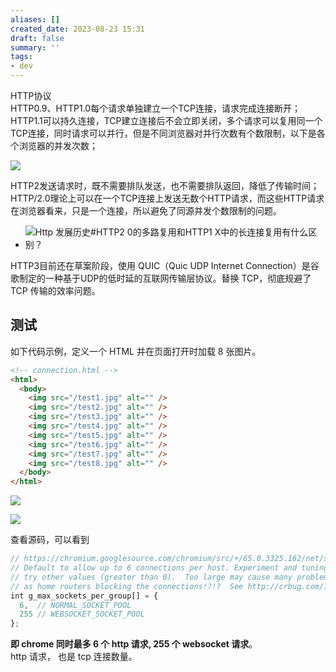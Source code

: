 ```yaml
---
aliases: []
created_date: 2023-08-23 15:31
draft: false
summary: ''
tags:
- dev
---
```


HTTP协议  
HTTP0.9、HTTP1.0每个请求单独建立一个TCP连接，请求完成连接断开；  
HTTP1.1可以持久连接，TCP建立连接后不会立即关闭，多个请求可以复用同一个TCP连接，同时请求可以并行，但是不同浏览器对并行次数有个数限制，以下是各个浏览器的并发次数；

![](Attachments/3e0684e7845c9b2fbcb2bd4b76722c67_MD5.png)

HTTP2发送请求时，既不需要排队发送，也不需要排队返回，降低了传输时间；  
HTTP/2.0理论上可以在一个TCP连接上发送无数个HTTP请求，而这些HTTP请求在浏览器看来，只是一个连接，所以避免了同源并发个数限制的问题。  
- ![Http 发展历史#HTTP2 0的多路复用和HTTP1 X中的长连接复用有什么区别？](Http%20发展历史.md#HTTP2%200的多路复用和HTTP1%20X中的长连接复用有什么区别？)

HTTP3目前还在草案阶段，使用 QUIC（Quic UDP Internet Connection）是谷歌制定的一种基于UDP的低时延的互联网传输层协议。替换 TCP，彻底规避了 TCP 传输的效率问题。  

## 测试

如下代码示例，定义一个 HTML 并在页面打开时加载 8 张图片。

```html
<!-- connection.html -->
<html>
  <body>
    <img src="/test1.jpg" alt="" />
    <img src="/test2.jpg" alt="" />
    <img src="/test3.jpg" alt="" />
    <img src="/test4.jpg" alt="" />
    <img src="/test5.jpg" alt="" />
    <img src="/test6.jpg" alt="" />
    <img src="/test7.jpg" alt="" />
    <img src="/test8.jpg" alt="" />
  </body>
</html>
```

![](Attachments/bad091dde91ac55e655cd6bbe6e1f4fb_MD5.png)

![](Attachments/b8bb2420ffc9c290b77fc52741031fb9_MD5.png)

查看源码，可以看到

```js
// https://chromium.googlesource.com/chromium/src/+/65.0.3325.162/net/socket/client_socket_pool_manager.cc#44
// Default to allow up to 6 connections per host. Experiment and tuning may
// try other values (greater than 0).  Too large may cause many problems, such
// as home routers blocking the connections!?!?  See http://crbug.com/12066.
int g_max_sockets_per_group[] = {
  6,  // NORMAL_SOCKET_POOL
  255 // WEBSOCKET_SOCKET_POOL
};
```

**即 chrome 同时最多 6 个 http 请求, 255 个 websocket 请求**。  
http 请求， 也是 tcp 连接数量。